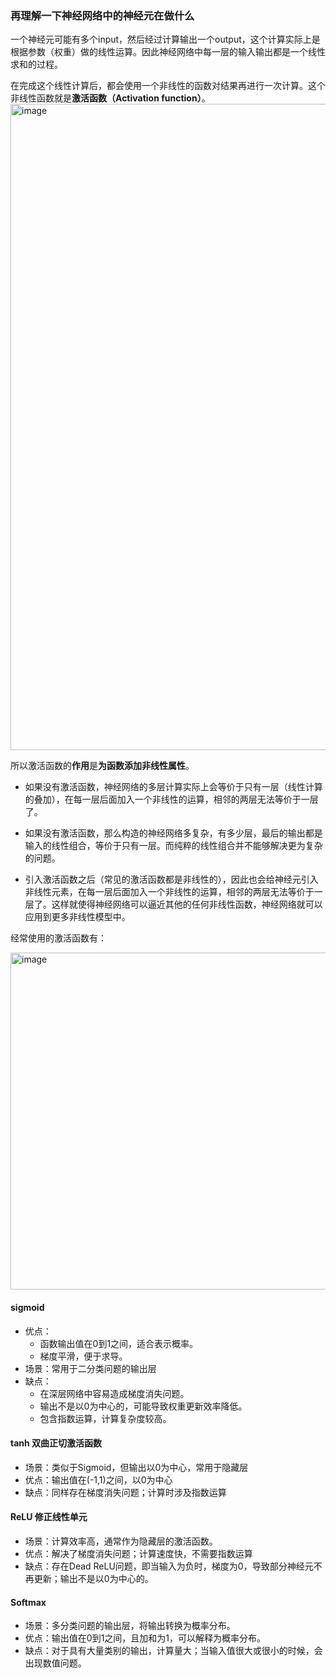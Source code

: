 ### 再理解一下神经网络中的神经元在做什么

一个神经元可能有多个input，然后经过计算输出一个output，这个计算实际上是根据参数（权重）做的线性运算。因此神经网络中每一层的输入输出都是一个线性求和的过程。

在完成这个线性计算后，都会使用一个非线性的函数对结果再进行一次计算。这个非线性函数就是**激活函数（Activation function）**。
<img width="1034" alt="image" src="https://github.com/MaxGYX/Road2Next/assets/158791943/94e27ad5-6cb2-416a-a2a7-454ef494a072">

所以激活函数的**作用**是**为函数添加非线性属性**。

* 如果没有激活函数，神经网络的多层计算实际上会等价于只有一层（线性计算的叠加），在每一层后面加入一个非线性的运算，相邻的两层无法等价于一层了。

* 如果没有激活函数，那么构造的神经网络多复杂，有多少层，最后的输出都是输入的线性组合，等价于只有一层。而纯粹的线性组合并不能够解决更为复杂的问题。

* 引入激活函数之后（常见的激活函数都是非线性的），因此也会给神经元引入非线性元素，在每一层后面加入一个非线性的运算，相邻的两层无法等价于一层了。这样就使得神经网络可以逼近其他的任何非线性函数，神经网络就可以应用到更多非线性模型中。


经常使用的激活函数有：

<img width="539" alt="image" src="https://github.com/MaxGYX/Road2Next/assets/158791943/7711dbcf-9b6e-4da3-b67e-604d3a5f25e7">

#### sigmoid
-  优点：
    -  函数输出值在0到1之间，适合表示概率。
    -  梯度平滑，便于求导。
-  场景：常用于二分类问题的输出层
-  缺点：
    -  在深层网络中容易造成梯度消失问题。
    -  输出不是以0为中心的，可能导致权重更新效率降低。
    -  包含指数运算，计算复杂度较高。

#### tanh 双曲正切激活函数
-  场景：类似于Sigmoid，但输出以0为中心，常用于隐藏层
-  优点：输出值在(-1,1)之间，以0为中心
-  缺点：同样存在梯度消失问题；计算时涉及指数运算

#### ReLU 修正线性单元
- 场景：计算效率高，通常作为隐藏层的激活函数。
- 优点：解决了梯度消失问题；计算速度快，不需要指数运算
- 缺点：存在Dead ReLU问题，即当输入为负时，梯度为0，导致部分神经元不再更新；输出不是以0为中心的。

#### Softmax
- 场景：多分类问题的输出层，将输出转换为概率分布。
- 优点：输出值在0到1之间，且加和为1，可以解释为概率分布。
- 缺点：对于具有大量类别的输出，计算量大；当输入值很大或很小的时候，会出现数值问题。
